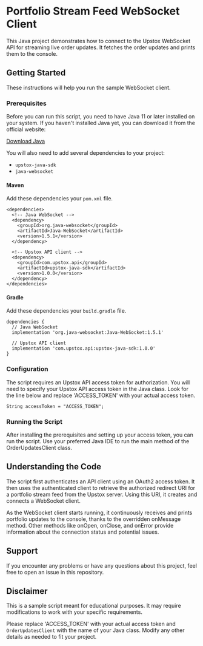 # Portfolio Stream Feed WebSocket Client

This Java project demonstrates how to connect to the Upstox WebSocket API for streaming live order updates. It fetches the order updates and prints them to the console.

## Getting Started

These instructions will help you run the sample WebSocket client.

### Prerequisites

Before you can run this script, you need to have Java 11 or later installed on your system. If you haven't installed Java yet, you can download it from the official website:

[Download Java](https://www.oracle.com/java/technologies/javase-jdk11-downloads.html)

You will also need to add several dependencies to your project:

- `upstox-java-sdk`
- `java-websocket`

#### Maven

Add these dependencies your `pom.xml` file.

```
<dependencies>
  <!-- Java WebSocket -->
  <dependency>
    <groupId>org.java-websocket</groupId>
    <artifactId>Java-WebSocket</artifactId>
    <version>1.5.1</version>
  </dependency>

  <!-- Upstox API client -->
  <dependency>
    <groupId>com.upstox.api</groupId>
    <artifactId>upstox-java-sdk</artifactId>
    <version>1.0.0</version>
  </dependency>
</dependencies>
```

#### Gradle

Add these dependencies your `build.gradle` file.

```
dependencies {
  // Java WebSocket
  implementation 'org.java-websocket:Java-WebSocket:1.5.1'

  // Upstox API client
  implementation 'com.upstox.api:upstox-java-sdk:1.0.0'
}
```

### Configuration

The script requires an Upstox API access token for authorization. You will need to specify your Upstox API access token in the Java class. Look for the line below and replace 'ACCESS_TOKEN' with your actual access token.

```
String accessToken = "ACCESS_TOKEN";
```

### Running the Script

After installing the prerequisites and setting up your access token, you can run the script. Use your preferred Java IDE to run the main method of the OrderUpdatesClient class.

## Understanding the Code

The script first authenticates an API client using an OAuth2 access token. It then uses the authenticated client to retrieve the authorized redirect URI for a portfolio stream feed from the Upstox server. Using this URI, it creates and connects a WebSocket client.

As the WebSocket client starts running, it continuously receives and prints portfolio updates to the console, thanks to the overridden onMessage method. Other methods like onOpen, onClose, and onError provide information about the connection status and potential issues.

## Support

If you encounter any problems or have any questions about this project, feel free to open an issue in this repository.

## Disclaimer

This is a sample script meant for educational purposes. It may require modifications to work with your specific requirements.

Please replace 'ACCESS_TOKEN' with your actual access token and `OrderUpdatesClient` with the name of your Java class. Modify any other details as needed to fit your project.

